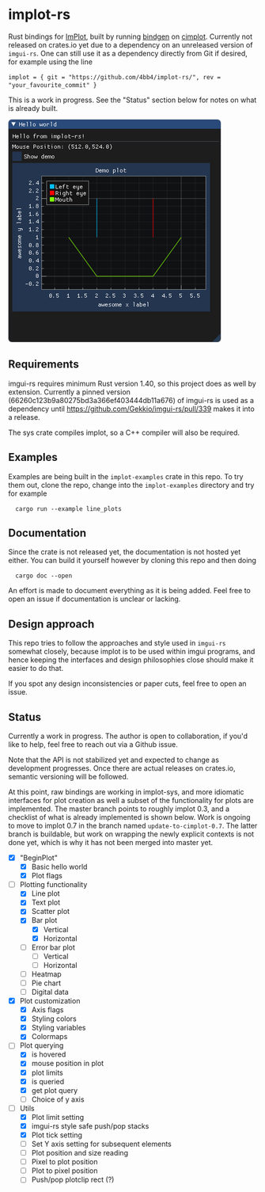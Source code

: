 # implot-rs

Rust bindings for [ImPlot](https://github.com/epezent/implot), built by running
[bindgen](https://github.com/rust-lang/rust-bindgen) on [cimplot](https://github.com/cimgui/cimplot).
Currently not released on crates.io yet due to a dependency on an unreleased version of `imgui-rs`.
One can still use it as a dependency directly from Git if desired, for example using the line
```
implot = { git = "https://github.com/4bb4/implot-rs/", rev = "your_favourite_commit" }
```
This is a work in progress. See the "Status" section below for notes on what is already built.

![demo](demo.png)

## Requirements
imgui-rs requires minimum Rust version 1.40, so this project does as well by extension.
Currently a pinned version (66260c123b9a80275bd3a366ef403444db11a676) of imgui-rs is used 
as a dependency until https://github.com/Gekkio/imgui-rs/pull/339 makes it into a release.

The sys crate compiles implot, so a C++ compiler will also be required.

## Examples 
Examples are being built in the `implot-examples` crate in this repo. To try them out, 
clone the repo, change into the `implot-examples` directory and try for example
```
  cargo run --example line_plots
```

## Documentation
Since the crate is not released yet, the documentation is not hosted yet either. You
can build it yourself however by cloning this repo and then doing 
```
  cargo doc --open
```
An effort is made to document everything as it is being added. Feel free to open an issue
if documentation is unclear or lacking.

## Design approach
This repo tries to follow the approaches and style used in `imgui-rs` somewhat closely,
because implot is to be used within imgui programs, and hence keeping the interfaces
and design philosophies close should make it easier to do that.

If you spot any design inconsistencies or paper cuts, feel free to open an issue.

## Status
Currently a work in progress. The author is open to collaboration, if you'd like to 
help, feel free to reach out via a Github issue.

Note that the API is not stabilized yet and expected to change as development progresses.
Once there are actual releases on crates.io, semantic versioning will be followed.

At this point, raw bindings are working in implot-sys, and more idiomatic interfaces
for plot creation as well a subset of the functionality for plots are implemented. 
The master branch points to roughly implot 0.3, and a checklist of what is already
implemented is shown below. Work is ongoing to move to implot 0.7 in the branch
named `update-to-cimplot-0.7`. The latter branch is buildable, but work on wrapping
the newly explicit contexts is not done yet, which is why it has not been merged into 
master yet.

- [x] "BeginPlot"
  - [x] Basic hello world
  - [x] Plot flags
- [ ] Plotting functionality
  - [x] Line plot
  - [x] Text plot
  - [x] Scatter plot
  - [x] Bar plot
    - [x] Vertical
    - [x] Horizontal
  - [ ] Error bar plot
    - [ ] Vertical
    - [ ] Horizontal
  - [ ] Heatmap
  - [ ] Pie chart
  - [ ] Digital data
- [x] Plot customization
  - [x] Axis flags
  - [x] Styling colors
  - [x] Styling variables
  - [x] Colormaps
- [ ] Plot querying 
  - [x] is hovered
  - [x] mouse position in plot
  - [x] plot limits
  - [x] is queried
  - [x] get plot query
  - [ ] Choice of y axis
- [ ] Utils
  - [x] Plot limit setting
  - [x] imgui-rs style safe push/pop stacks
  - [x] Plot tick setting
  - [ ] Set Y axis setting for subsequent elements
  - [ ] Plot position and size reading
  - [ ] Pixel to plot position
  - [ ] Plot to pixel position
  - [ ] Push/pop plotclip rect (?)
